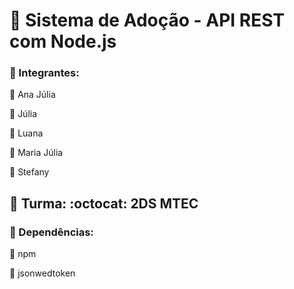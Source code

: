 # **:feet: Sistema de Adoção - API REST com Node.js**
### 📌 Integrantes: 
:cherry_blossom: Ana Júlia

:cherry_blossom: Júlia

:cherry_blossom: Luana

:cherry_blossom: Maria Júlia

:cherry_blossom: Stefany 
 
## 📌 Turma: :octocat: 2DS MTEC

### 📌 Dependências:
:tulip: npm 

:tulip: jsonwedtoken
